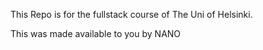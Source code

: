 This Repo is for the fullstack course of The Uni of Helsinki.


This was made available to you by NANO 
